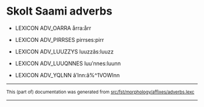 
# Skolt Saami adverbs

* LEXICON ADV_OARRA  årra:årr
* LEXICON ADV_PIRRSES  pirrses:pirr

* LEXICON ADV_LUUZZYS  luuzzâs:luuzz

* LEXICON ADV_LUUQNNES  luuʹnnes:luunn

* LEXICON ADV_YQLNN  âʹlnn:â%^1VOWlnn

* * *

<small>This (part of) documentation was generated from [src/fst/morphology/affixes/adverbs.lexc](https://github.com/giellalt/lang-sms/blob/main/src/fst/morphology/affixes/adverbs.lexc)</small>

---

